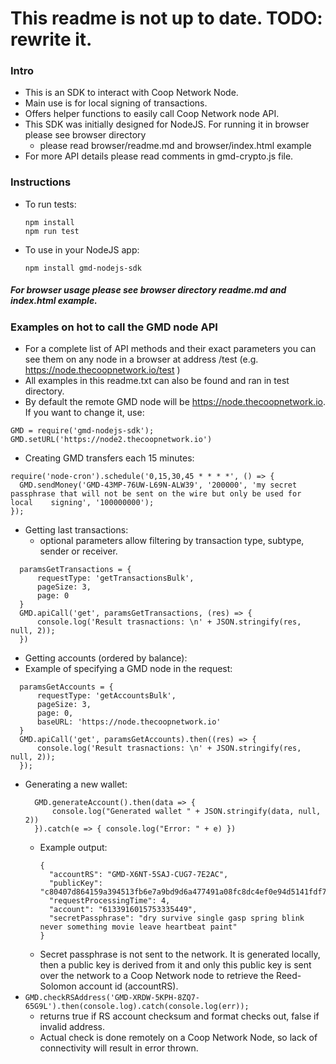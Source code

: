 # This readme is not up to date. TODO: rewrite it.

### Intro 

- This is an SDK to interact with Coop Network Node.
- Main use is for local signing of transactions.
- Offers helper functions to easily call Coop Network node API.
- This SDK was initially designed for NodeJS. For running it in browser please see browser directory
  - please read browser/readme.md and browser/index.html example
- For more API details please read comments in gmd-crypto.js file.

### Instructions
- To run tests: 
  ```
  npm install
  npm run test
  ```
- To use in your NodeJS app:
  ```
  npm install gmd-nodejs-sdk
  ```

##### For browser usage please see browser directory readme.md and index.html example.

### Examples on hot to call the GMD node API
- For a complete list of API methods and their exact parameters you can see them on any node in a browser at address <GMD node address>/test (e.g. https://node.thecoopnetwork.io/test )
- All examples in this readme.txt can also be found and ran in test directory.
- By default the remote GMD node will be https://node.thecoopnetwork.io. If you want to change it, use:
```
GMD = require('gmd-nodejs-sdk');
GMD.setURL('https://node2.thecoopnetwork.io')
```



- Creating GMD transfers each 15 minutes:

```
require('node-cron').schedule('0,15,30,45 * * * *', () => {
  GMD.sendMoney('GMD-43MP-76UW-L69N-ALW39', '200000', 'my secret passphrase that will not be sent on the wire but only be used for local    signing', '100000000');
});
```

- Getting last transactions:
    - optional parameters allow filtering by transaction type, subtype, sender or receiver.
```
  paramsGetTransactions = {
      requestType: 'getTransactionsBulk',
      pageSize: 3,
      page: 0
  }
  GMD.apiCall('get', paramsGetTransactions, (res) => {
      console.log('Result trasnactions: \n' + JSON.stringify(res, null, 2));
  })
```
- Getting accounts (ordered by balance):
- Example of specifying a GMD node in the request:
```
  paramsGetAccounts = {
      requestType: 'getAccountsBulk',
      pageSize: 3,
      page: 0,
      baseURL: 'https://node.thecoopnetwork.io'
  }
  GMD.apiCall('get', paramsGetAccounts).then((res) => {
      console.log('Result trasnactions: \n' + JSON.stringify(res, null, 2));
  });
```
- Generating a new wallet:
  ```
    GMD.generateAccount().then(data => {
        console.log("Generated wallet " + JSON.stringify(data, null, 2))
    }).catch(e => { console.log("Error: " + e) })
  ```
  - Example output:
    ```
    {
      "accountRS": "GMD-X6NT-5SAJ-CUG7-7E2AC",
      "publicKey": "c80407d864159a394513fb6e7a9bd9d6a477491a08fc8dc4ef0e94d5141fdf7e",
      "requestProcessingTime": 4,
      "account": "6133916015753335449",
      "secretPassphrase": "dry survive single gasp spring blink never something movie leave heartbeat paint"
    }
    ```
  - Secret passphrase is not sent to the network. It is generated locally, then a public key is derived from it and only this public key is sent over the network to a Coop Network node to retrieve the Reed-Solomon account id (accountRS).
- `GMD.checkRSAddress('GMD-XRDW-5KPH-8ZQ7-65G9L').then(console.log).catch(console.log(err));`
  - returns true if RS account checksum and format checks out, false if invalid address.
  - Actual check is done remotely on a Coop Network Node, so lack of connectivity will result in error thrown.